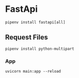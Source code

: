 # FastApi

``` code
pipenv install fastapi[all]
```

## Request Files

``` code
pipenv install python-multipart
```

### App

``` code
uvicorn main:app --reload
```
